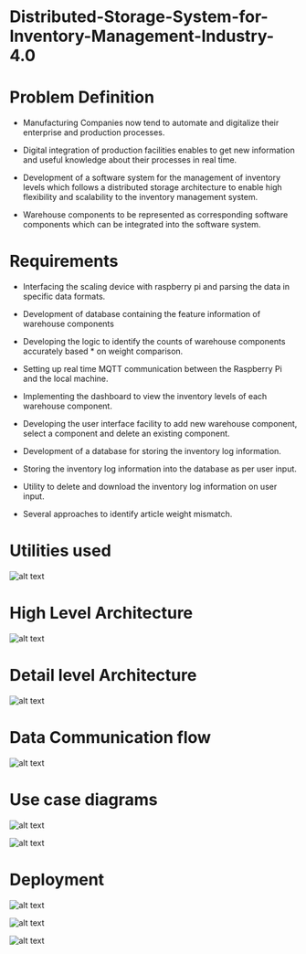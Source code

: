 # Distributed-Storage-System-for-Inventory-Management-Industry-4.0

# Problem Definition

* Manufacturing Companies now tend to automate and digitalize their enterprise and production processes.

* Digital integration of production facilities enables to get new information and useful knowledge about their processes in real time.

* Development of a software system for the management of inventory levels  which follows a distributed storage architecture to enable high flexibility and scalability to the inventory management system.

* Warehouse components to be represented as corresponding software components which can be integrated into the software system.

# Requirements

* Interfacing the scaling device with raspberry pi and parsing the data in specific data formats.

* Development of database containing the feature information of warehouse components 

* Developing the logic to identify the counts of warehouse components accurately based * on weight comparison.

* Setting up real time MQTT communication between the Raspberry Pi and the local machine.

* Implementing the dashboard to view the inventory levels of each warehouse component.

* Developing the user interface facility to add new warehouse component, select a component and delete an existing component.

* Development of a database for storing the inventory log information.

* Storing the inventory log information  into the database as per user input.

* Utility to delete and download the inventory log information  on user input.

* Several approaches to identify article weight mismatch.

# Utilities used

![alt text](https://github.com/abhijithremesh/Distributed-Storage-System-for-Inventory-Management-Industry-4.0-/blob/master/images/1.JPG)

# High Level Architecture

![alt text](https://github.com/abhijithremesh/Distributed-Storage-System-for-Inventory-Management-Industry-4.0-/blob/master/images/2.JPG)


# Detail level Architecture

![alt text](https://github.com/abhijithremesh/Distributed-Storage-System-for-Inventory-Management-Industry-4.0-/blob/master/images/3.JPG)

# Data Communication flow

![alt text](hhttps://github.com/abhijithremesh/Distributed-Storage-System-for-Inventory-Management-Industry-4.0-/blob/master/images/9.JPG)

# Use case diagrams

![alt text](https://github.com/abhijithremesh/Distributed-Storage-System-for-Inventory-Management-Industry-4.0-/blob/master/images/4.JPG)


![alt text](https://github.com/abhijithremesh/Distributed-Storage-System-for-Inventory-Management-Industry-4.0-/blob/master/images/5.JPG)

# Deployment

![alt text](https://github.com/abhijithremesh/Distributed-Storage-System-for-Inventory-Management-Industry-4.0-/blob/master/images/6.JPG)

![alt text](https://github.com/abhijithremesh/Distributed-Storage-System-for-Inventory-Management-Industry-4.0-/blob/master/images/7.JPG)

![alt text](https://github.com/abhijithremesh/Distributed-Storage-System-for-Inventory-Management-Industry-4.0-/blob/master/images/8.JPG)



